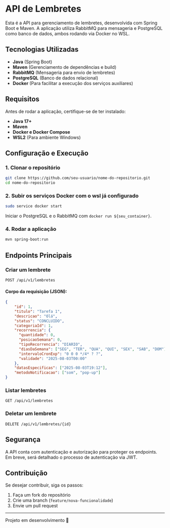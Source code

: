 # API de Lembretes

Esta é a API para gerenciamento de lembretes, desenvolvida com Spring Boot e Maven. A aplicação utiliza RabbitMQ para mensageria e PostgreSQL como banco de dados, ambos rodando via Docker no WSL.

## Tecnologias Utilizadas

- **Java** (Spring Boot)
- **Maven** (Gerenciamento de dependências e build)
- **RabbitMQ** (Mensageria para envio de lembretes)
- **PostgreSQL** (Banco de dados relacional)
- **Docker** (Para facilitar a execução dos serviços auxiliares)

## Requisitos

Antes de rodar a aplicação, certifique-se de ter instalado:

- **Java 17+**
- **Maven**
- **Docker e Docker Compose**
- **WSL2** (Para ambiente Windows)

## Configuração e Execução

### 1. Clonar o repositório

```sh
git clone https://github.com/seu-usuario/nome-do-repositorio.git
cd nome-do-repositorio
```

### 2. Subir os serviços Docker com o wsl já configurado

```sh
sudo service docker start
```

Iniciar o PostgreSQL e o RabbitMQ com ```docker run ${seu_container}```.


### 4. Rodar a aplicação

```sh
mvn spring-boot:run
```

## Endpoints Principais

### Criar um lembrete

```http
POST /api/v1/lembretes
```

#### Corpo da requisição (JSON):

```json
{
    "id": 1,
    "titulo": "Tarefa 1",
    "descricao": "Olá",
    "status": "CONCLUIDO",
    "categoriaId": 1,
    "recorrencia": {
      "quantidade": 0,
      "posicaoSemana": 0,
      "tipoRecorrencia": "DIARIO",
      "diasDaSemana": ["SEG", "TER", "QUA", "QUI", "SEX", "SAB", "DOM"],
      "intervaloCronExp": "0 0 0 */4* ? ?",
      "validade": "2025-08-03T00:00"
    },
    "datasEspecificas": ["2025-08-03T19:12"],
    "metodoNotificacao": ["som", "pop-up"]
}
```

### Listar lembretes

```http
GET /api/v1/lembretes
```

### Deletar um lembrete

```http
DELETE /api/v1/lembretes/{id}
```

## Segurança

A API conta com autenticação e autorização para proteger os endpoints. Em breve, será detalhado o processo de autenticação via JWT.

## Contribuição

Se desejar contribuir, siga os passos:

1. Faça um fork do repositório
2. Crie uma branch (`feature/nova-funcionalidade`)
3. Envie um pull request

---

Projeto em desenvolvimento 🚀

